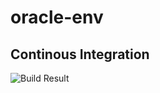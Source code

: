 # oracle-env

## Continous Integration

![Build Result](http://https://msfrbouter.visualstudio.com/_apis/public/build/definitions/1c9f0a2f-1c79-40da-94a0-a0d49acfce66/52/badge)

